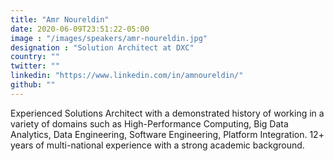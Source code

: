 ```yaml
---
title: "Amr Noureldin"
date: 2020-06-09T23:51:22-05:00
image : "/images/speakers/amr-noureldin.jpg"
designation : "Solution Architect at DXC"
country: ""
twitter: ""
linkedin: "https://www.linkedin.com/in/amnoureldin/"
github: ""
---
```


Experienced Solutions Architect with a demonstrated history of working in a variety of domains such as High-Performance Computing, Big Data Analytics, Data Engineering, Software Engineering, Platform Integration. 12+ years of multi-national experience with a strong academic background.